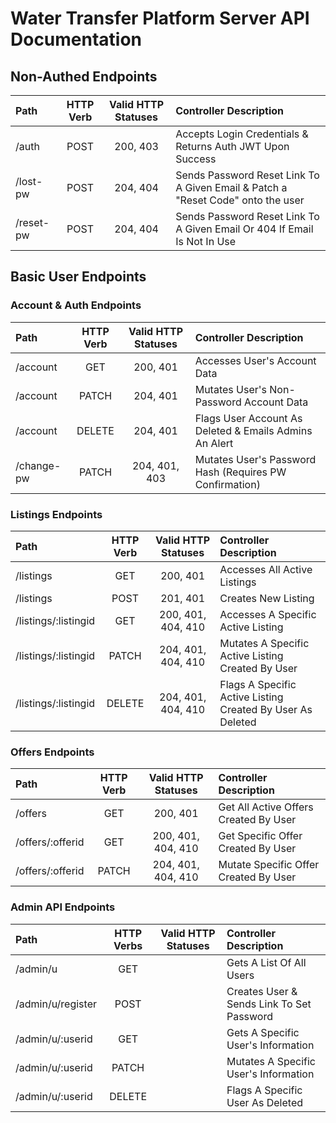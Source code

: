 # Water Transfer Platform Server API Documentation

## Non-Authed Endpoints 
|     **Path**   | **HTTP Verb** | **Valid HTTP Statuses** |                       **Controller Description**                                |
| :------------- | :-----------: | :---------------------: | :------------------------------------------------------------------------------ |
| /auth          |     POST      |        200, 403         | Accepts Login Credentials & Returns Auth JWT Upon Success                       |
| /lost-pw       |     POST      |        204, 404         | Sends Password Reset Link To A Given Email & Patch a "Reset Code" onto the user |
| /reset-pw      |     POST      |        204, 404         | Sends Password Reset Link To A Given Email Or 404 If Email Is Not In Use        |


## Basic User Endpoints
###  Account & Auth Endpoints
|  **Path**  | **HTTP Verb** | **Valid HTTP Statuses** |               **Controller Description**                |
| :--------- | :-----------: | :---------------------: | :------------------------------------------------------ |
| /account   |     GET       |        200, 401         | Accesses User's Account Data                            |
| /account   |     PATCH     |        204, 401         | Mutates User's Non-Password Account Data                |
| /account   |     DELETE    |        204, 401         | Flags User Account As Deleted & Emails Admins An Alert  |
| /change-pw |     PATCH     |      204, 401, 403      | Mutates User's Password Hash (Requires PW Confirmation) |

### Listings Endpoints
|            **Path**           | **HTTP Verb** | **Valid HTTP Statuses** |                   **Controller Description**                   |
| :---------------------------- | :-----------: | :---------------------: | :------------------------------------------------------------- |
| /listings                     |     GET       |        200, 401         | Accesses All Active Listings                                   |
| /listings                     |     POST      |        201, 401         | Creates New Listing                                            |
| /listings/:listingid          |     GET       |    200, 401, 404, 410   | Accesses A Specific Active Listing                             |
| /listings/:listingid          |     PATCH     |    204, 401, 404, 410   | Mutates A Specific Active Listing Created By User              |
| /listings/:listingid          |     DELETE    |    204, 401, 404, 410   | Flags A Specific Active Listing Created By User As Deleted     |

### Offers Endpoints
|      **Path**    | **HTTP Verb** | **Valid HTTP Statuses** |         **Controller Description**           |
| :--------------- | :-----------: | :---------------------: | :------------------------------------------- |
| /offers          |     GET       |        200, 401         | Get All Active Offers Created By User        |
| /offers/:offerid |     GET       |    200, 401, 404, 410   | Get Specific Offer Created By User           |
| /offers/:offerid |     PATCH     |    204, 401, 404, 410   | Mutate Specific Offer Created By User        |


<!-- | /listings/:listingid/offers          |     GET       | Gets All Offers On A Listing "Owned" By The User                  |
| /listings/:listingid/offers          |     POST      | Creates An Offer On A Listing *NOT* "Owned" By The User           |
| /listings/:id/offers/:offerid |     GET       | Gets A Specific Offer "Owned" By The User                         |
| /listings/:id/offers/:offerid |     POST      | Mutates A Specific Offer "Owned" By The User                      | -->

### Admin API Endpoints
|      **Path**     | **HTTP Verbs** | **Valid HTTP Statuses** |     **Controller Description**            |
| :---------------- | :------------: | :---------------------: | :---------------------------------------- |
| /admin/u          |      GET       |                         | Gets A List Of All Users                  |
| /admin/u/register |      POST      |                         | Creates User & Sends Link To Set Password |
| /admin/u/:userid  |      GET       |                         | Gets A Specific User's Information        |
| /admin/u/:userid  |      PATCH     |                         | Mutates A Specific User's Information     |
| /admin/u/:userid  |      DELETE    |                         | Flags A Specific User As Deleted          |

